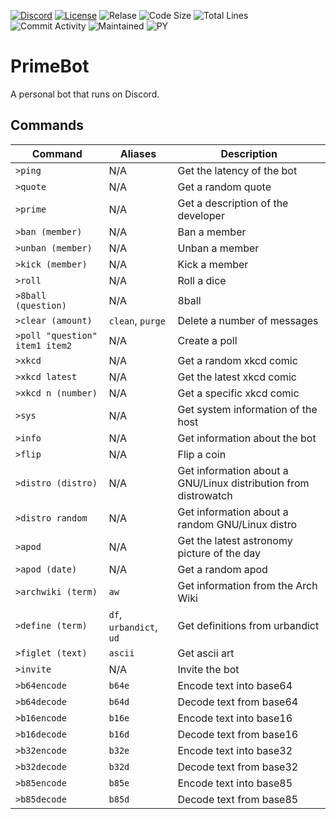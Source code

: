 [![Discord](https://img.shields.io/discord/794255644915007559.svg?label=&logo=discord&logoColor=ffffff&color=7389D8&labelColor=6A7EC2)](https://discord.gg/AtecbFZPZv)
[![License](https://img.shields.io/github/license/pryme-svg/PrimeBot)](https://gitlab.com/pryme-svg/primebot/-/raw/master/LICENSE)
![Relase](https://img.shields.io/github/release/pryme-svg/primebot)
![Code Size](https://img.shields.io/github/languages/code-size/pryme-svg/primebot)
![Total Lines](https://img.shields.io/tokei/lines/github/pryme-svg/primebot)
![Commit Activity](https://img.shields.io/github/commit-activity/m/pryme-svg/primebot?foo=bar)
![Maintained](https://img.shields.io/maintenance/yes/2021)
![PY](https://img.shields.io/badge/--orange?logo=python)

# PrimeBot

A personal bot that runs on Discord.

## Commands

| Command | Aliases | Description |
| ------- | ------- | ----------- |
| `>ping` | N/A | Get the latency of the bot |
| `>quote` | N/A | Get a random quote |
| `>prime` | N/A | Get a description of the developer |
| `>ban (member)` | N/A | Ban a member |
| `>unban (member)` | N/A | Unban a member |
| `>kick (member)` | N/A | Kick a member |
| `>roll` | N/A | Roll a dice |
| `>8ball (question)` | N/A | 8ball |
| `>clear (amount)` | `clean`, `purge` | Delete a number of messages |
| `>poll "question" item1 item2` | N/A | Create a poll |
| `>xkcd` | N/A | Get a random xkcd comic |
| `>xkcd latest` | N/A | Get the latest xkcd comic |
| `>xkcd n (number)` | N/A | Get a specific xkcd comic |
| `>sys` | N/A | Get system information of the host |
| `>info` | N/A | Get information about the bot |
| `>flip` | N/A | Flip a coin |
| `>distro (distro)` | N/A | Get information about a GNU/Linux distribution from distrowatch |
| `>distro random` | N/A | Get information about a random GNU/Linux distro |
| `>apod` | N/A | Get the latest astronomy picture of the day |
| `>apod (date)` | N/A | Get a random apod |
| `>archwiki (term)` | `aw` | Get information from the Arch Wiki |
| `>define (term)` | `df`,  `urbandict`, `ud` | Get definitions from urbandict |
| `>figlet (text)` | `ascii` | Get ascii art |
| `>invite` | N/A | Invite the bot |
| `>b64encode` | `b64e` | Encode text into base64 |
| `>b64decode` | `b64d` | Decode text from base64 |
| `>b16encode` | `b16e` | Encode text into base16 |
| `>b16decode` | `b16d` | Decode text from base16 |
| `>b32encode` | `b32e` | Encode text into base32 |
| `>b32decode` | `b32d` | Decode text from base32 |
| `>b85encode` | `b85e` | Encode text into base85 |
| `>b85decode` | `b85d` | Decode text from base85 |

